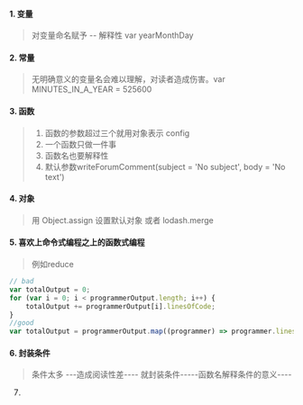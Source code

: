 #### 1. 变量

> 对变量命名赋予  -- 解释性 var yearMonthDay

#### 2. 常量

> 无明确意义的变量名会难以理解，对读者造成伤害。var MINUTES_IN_A_YEAR = 525600

#### 3. 函数

> 1. 函数的参数超过三个就用对象表示  config
> 2. 一个函数只做一件事
> 3. 函数名也要解释性
> 4. 默认参数writeForumComment(subject = 'No subject', body = 'No text')

#### 4. 对象

> 用 Object.assign 设置默认对象  或者  lodash.merge

#### 5. 喜欢上命令式编程之上的函数式编程

> 例如reduce

```js
// bad
var totalOutput = 0;
for (var i = 0; i < programmerOutput.length; i++) {
    totalOutput += programmerOutput[i].linesOfCode;
}
//good
var totalOutput = programmerOutput.map((programmer) => programmer.linesOfCode).reduce((acc, linesOfCode) => acc + linesOfCode, 0); // reduce(func(total, currentValue),0);开始tital=0
```



#### 6. 封装条件

> 条件太多  ---造成阅读性差----  就封装条件-----函数名解释条件的意义----

7. 